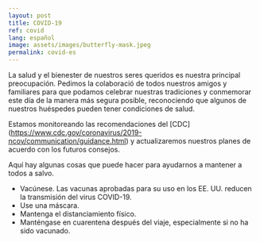 ```yaml
---
layout: post
title: COVID-19
ref: covid
lang: español
image: assets/images/butterfly-mask.jpeg
permalink: covid-es
---
```


La salud y el bienester de nuestros seres queridos es nuestra principal preocupación.
Pedimos la colaboració de todos nuestros amigos y familiares para que podamos celebrar nuestras tradiciones y conmemorar este día de la manera más segura posible, reconociendo que algunos de nuestros huéspedes pueden tener condiciones de salud.

Estamos monitoreando las recomendaciones del [CDC] (https://www.cdc.gov/coronavirus/2019-ncov/communication/guidance.html) y actualizaremos nuestros planes de acuerdo con los futuros consejos.

Aquí hay algunas cosas que puede hacer para ayudarnos a mantener a todos a salvo.

- Vacúnese. Las vacunas aprobadas para su uso en los EE. UU. reducen la transmisión del virus COVID-19.
- Use una máscara.
- Mantenga el distanciamiento físico.
- Manténgase en cuarentena después del viaje, especialmente si no ha sido vacunado.
